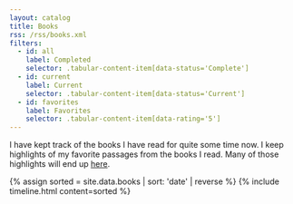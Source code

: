 ```yaml
---
layout: catalog
title: Books
rss: /rss/books.xml
filters:
  - id: all
    label: Completed
    selector: .tabular-content-item[data-status='Complete']
  - id: current
    label: Current
    selector: .tabular-content-item[data-status='Current']		
  - id: favorites
    label: Favorites
    selector: .tabular-content-item[data-rating='5']
---
```

I have kept track of the books I have read for quite some time now. I keep highlights of my favorite passages from the books I read. Many of those highlights will end up <a href="/catalogs/quotes">here</a>.

{% assign sorted = site.data.books | sort: 'date' | reverse %}
{% include timeline.html content=sorted %}